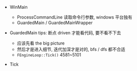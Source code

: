* WinMain

  * ProcessCommandLine 读取命令行参数, windows 平台独有
  * GuardedMain / GuardedMainWrapper

* GuardedMain tips: 断点 driven 才能看代码, 要不看不下去

  * 应该先看 the big picture
  * 然后才是进入细节, 迭代加深才是对的, bfs / dfs 都不合适
  * ```FEngineLoop::Tick()``` 4581~5101

* Tick

  

